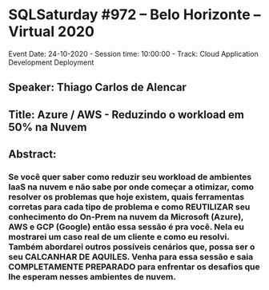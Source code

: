 # SQLSaturday #972 – Belo Horizonte – Virtual 2020
Event Date: 24-10-2020 - Session time: 10:00:00 - Track: Cloud Application Development  Deployment
## Speaker: Thiago Carlos de Alencar
## Title: Azure / AWS - Reduzindo o workload em 50% na Nuvem
## Abstract:
### Se você quer saber como reduzir seu workload de ambientes IaaS na nuvem e não sabe por onde começar a otimizar, como resolver os problemas que hoje existem, quais ferramentas corretas para cada tipo de problema e como REUTILIZAR seu conhecimento do On-Prem na nuvem da Microsoft (Azure), AWS e GCP (Google) então essa sessão é pra você. Nela eu mostrarei um caso real de um cliente e como eu resolvi. Também abordarei outros possíveis cenários que, possa ser o seu CALCANHAR DE AQUILES. Venha para essa sessão e saia COMPLETAMENTE PREPARADO para enfrentar os desafios que lhe esperam nesses ambientes de nuvem.
